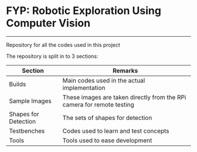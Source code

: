 # FYP: Robotic Exploration Using Computer Vision
---

Repository for all the codes used in this project

The repository is split in to 3 sections:

Section               | Remarks
--------------------- | -------------
Builds                | Main codes used in the actual implementation
Sample Images         | These images are taken directly from the RPi camera for remote testing
Shapes for Detection  | The sets of shapes for detection
Testbenches           | Codes used to learn and test concepts
Tools                 | Tools used to ease development